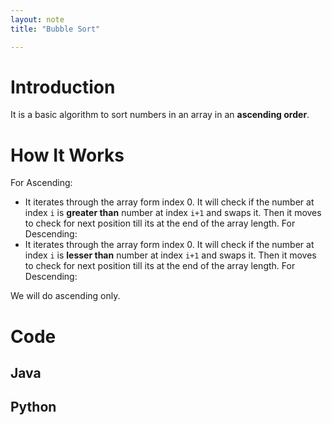 ```yaml
---
layout: note
title: "Bubble Sort"

---
```


# Introduction

It is a basic algorithm to sort numbers in an array in an **ascending order**.


# How It Works

For Ascending:
- It iterates through the array form index 0. It will check if the number at index `i` is **greater than** number at index `i+1` and swaps it. Then it moves to check for next position till its at the end of the array length.
For Descending: 
- It iterates through the array form index 0. It will check if the number at index `i` is **lesser than** number at index `i+1` and swaps it. Then it moves to check for next position till its at the end of the array length.
For Descending: 

We will do ascending only.

# Code

## Java

<script src="https://gist.github.com/abhishekbalam/bb30b028704f52efa02a73b92fa3899d.js"></script>

## Python

<script src="https://gist.github.com/abhishekbalam/66e78edd96defee28bd5935846aef56a.js"></script>